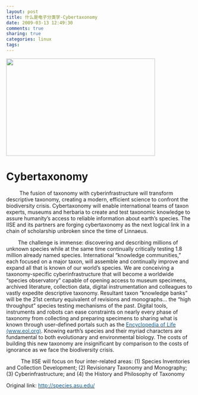 ```yaml
---
layout: post
title: 什么是电子分类学-Cybertaxonomy
date: 2009-03-13 12:49:30
comments: true
sharing: true
categories: linux
tags: 
---
```


<p>
<img src="/Blogs/image.axd?picture=2009%2f3%2fvtheme111.jpg" alt="" width="400" height="262" />
</p>
<h1>Cybertaxonomy</h1>
<p>
&nbsp;&nbsp;&nbsp;&nbsp;&nbsp;&nbsp;&nbsp;&nbsp; The fusion of taxonomy with cyberinfrastructure will transform descriptive taxonomy, creating a modern, efficient science to confront the biodiversity crisis. Cybertaxonomy will enable international teams of taxon experts, museums and herbaria to create and test taxonomic knowledge to assure humanity&rsquo;s access to reliable information about earth&rsquo;s species. The IISE and its partners are forging cybertaxonomy as the next logical link in a chain of scholarship unbroken since the time of Linnaeus.
</p>
<p>
&nbsp;&nbsp;&nbsp;&nbsp;&nbsp;&nbsp;&nbsp; The challenge is immense: discovering and describing millions of unknown species while at the same time continually critically testing 1.8 million already named species. International &ldquo;knowledge communities,&rdquo; each focused on a major taxon, will assemble and continually improve and expand all that is known of our world&rsquo;s species. We are conceiving a taxonomy-specific cyberinfrastructure that will become a worldwide &ldquo;species observatory&rdquo; capable of opening access to museum specimens, archived literature, collection data, digital instrumentation and colleagues to vastly expedite descriptive taxonomy. Resultant taxon &ldquo;knowledge banks&rdquo; will be the 21st century equivalent of revisions and monographs&hellip; the &ldquo;high throughput&rdquo; species testing mechanisms of the past. Digital tools, instruments and robots can ease constraints on nearly every phase of taxonomy from collecting and preparing specimens to sharing what is known through user-defined portals such as the <a href="http://www.eol.org/"><font color="#135e93">Encyclopedia of Life (www.eol.org)</font></a>. Knowing earth&rsquo;s species and their myriad characters are fundamental to both evolutionary and environmental biology. The costs of building this new taxonomy are insignificant by comparison to the costs of ignorance as we face the biodiversity crisis.
</p>
<p>
&nbsp;&nbsp;&nbsp;&nbsp;&nbsp;&nbsp;&nbsp;&nbsp;&nbsp; The IISE will focus on four inter-related areas: (1) Species Inventories and Collection Development; (2) Revisionary Taxonomy and Monography; (3) Cyberinfrastructure; and (4) the History and Philosophy of Taxonomy
</p>
<p>
Original link: <a href="http://species.asu.edu/"><font color="#135e93">http://species.asu.edu/</font></a><!-- sphereit end -->
</p>
